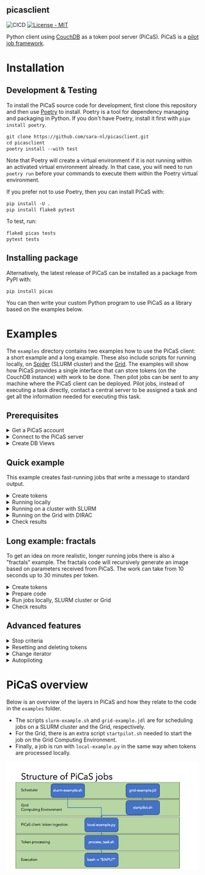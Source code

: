 picasclient
-----------

![CICD](https://github.com/sara-nl/picasclient/actions/workflows/python-app.yml/badge.svg) [![License - MIT](https://img.shields.io/github/license/sara-nl/picasclient)](https://github.com/sara-nl/picasclient/blob/main/LICENSE)

Python client using [CouchDB](https://docs.couchdb.org/en/stable/index.html) as a token pool server (PiCaS). PiCaS is a [pilot job framework](https://doc.spider.surfsara.nl/en/latest/Pages/pilotjob_picas.html).


# Installation


## Development & Testing

To install the PiCaS source code for development, first clone this repository and then use [Poetry](https://python-poetry.org/docs/) to install. Poetry is a tool for dependency managing and packaging in Python. If you don't have Poetry, install it first with `pipx install poetry`.
```
git clone https://github.com/sara-nl/picasclient.git
cd picasclient
poetry install --with test
```
Note that Poetry will create a virtual environment if it is not running within an activated virtual environment already. In that case, you will need to run `poetry run` before your commands to execute them within the Poetry virtual environment.

If you prefer not to use Poetry, then you can install PiCaS with:
```
pip install -U .
pip install flake8 pytest
```

To test, run:
```
flake8 picas tests
pytest tests
```


## Installing package

Alternatively, the latest release of PiCaS can be installed as a package from PyPI with:
```
pip install picas
```
You can then write your custom Python program to use PiCaS as a library based on the examples below. 


# Examples

The `examples` directory contains two examples how to use the PiCaS client: a short example and a long example. These also include scripts for running locally, on [Spider](https://doc.spider.surfsara.nl/en/latest/Pages/about.html) (SLURM cluster) and the [Grid](https://doc.grid.surfsara.nl/en/latest/). The examples will show how PiCaS provides a single interface that can store tokens (on the CouchDB instance) with work to be done. Then pilot jobs can be sent to any machine where the PiCaS client can be deployed. Pilot jobs, instead of executing a task directly, contact a central server to be assigned a task and get all the information needed for executing this task.

## Prerequisites

<details closed>
<summary>Get a PiCaS account</summary>
<br>

To run the examples, you need a PiCaS account and access to a database (DB) on the PiCaS CouchDB instance. If you are following a workshop organized by SURF, this has already been arranged for you. If you have a Grid or Spider project at SURF, you can request access through the <a href="https://servicedesk.surf.nl">Service Desk</a>.
</details>


<details closed>
<summary>Connect to the PiCaS server</summary>
<br>

To connect to the PiCaS server, fill `examples/picasconfig.py` with the information needed to log in to your PiCaS account and the database you want to use for storing the work tokens. Specifically, the information needed are:
  
```
PICAS_HOST_URL="https://picas.surfsara.nl:6984"
PICAS_DATABASE=""
PICAS_USERNAME=""
PICAS_PASSWORD=""
```
Note that `PICAS_HOST_URL` can be different if your project has its own CouchDB instance.
</details>


<details closed>
<summary>Create DB Views</summary>
<br>

When you you use the DB for the first time, you need to define "view" logic and create views. <a href="https://docs.couchdb.org/en/stable/ddocs/views/index.html">CouchDB views</a> are the primary tool used for querying and reporting on CouchDB documents. For example, you can create views to filter on new, running, finished, and failed job tokens. Some pre-defined views can be created with:

```
cd examples
python createViews.py
```
This will create the following views:
 * `Monitor/todo`: tasks that still need to be done
 * `Monitor/locked`: tasks that are currently running
 * `Monitor/error`: tasks that encountered errors 
 * `Monitor/done`: tasks that are finished 
 * `Monitor/overview_total`: all tasks and their states
   
After a few moments, you should be able to find the generated views in the <a href="https://picas.surfsara.nl:6984/_utils/#login">CouchDB web interface</a>. Select your database and you will see the views on the left under `Monitor/Views`:

![picas views](docs/picas-views.png)
</details>


## Quick example

This example creates fast-running jobs that write a message to standard output.
<details closed>
<summary>Create tokens</summary>
<br>

The file `quickExample.txt` contains three lines with commands to be executed. You can generate three job tokens in the PiCaS DB by running: 

```
python pushTokens.py quickExample.txt
```

Check the DB; you should see the tokens in the view `Monitor/todo`. 
</details>


<details closed>
<summary>Running locally</summary>
<br>

To run the example locally (e.g. on your laptop):

```
python local-example.py
```

If all goes well, you should see output like:

```
-----------------------
Working on token: token_0
_id token_0
_rev 4-8b04da64c0a536bb88a3cdebe12e0a87
type token
lock 1692692693
done 0
hostname xxxxxxxxxxxx
scrub_count 0
input echo "this is token A"
exit_code 0
-----------------------
```

The token in the database will have attachments with the standard and error output of the terminal. There you will find the outputfile `logs_token_0.out`, containing the output of the input command:

```
Tue 31 Dec 2024 00:00:00 CET
xxxxxxxxxxxx
echo 'this is token A'
token_0
output_token_0
this is token A
Tue 31 Dec 2024 00:00:00  CET
```

Once the script is running, it will start polling the PiCaS server for work. A pilot job will not die after it has completed a task, but immediately ask for another one. It will keep asking for new jobs, until all work is done, or the maximum time is up. 

Tokens have a status, which will go from "todo" to "done" once the work has been completed (or "error" if the work fails). To do more work, you will have to add new tokens that in the "todo" state yet, otherwise the example script will just stop after finding no more work to do. If you are interested, you can look into the scripts `examples/local-example.py` and `examples/process_task.sh` to check what the actual work is.
</details>


<details closed>
<summary>Running on a cluster with SLURM</summary>
<br>

You can run this example on a login node of a SLURM cluster, e.g. Spider at SURF. To start the SLURM job which runs the PiCaS client, submit the `slurm-example.sh` script with:

```
sbatch slurm-example.sh
```

Now the work will be performed in parallel by a SLURM job array, and each job will start polling the CouchDB instance for work. Once the work is complete, the SLURM job will finish. You can set the number of array jobs in the script with `--array`. For more information on SLURM job scheduler, see the [SLURM documentation](https://slurm.schedmd.com/).
</details>


<details closed>
<summary>Running on the Grid with DIRAC</summary>
<br>

In order to run this example on the Grid, you need the three [Grid Prerequisites](https://doc.grid.surfsara.nl/en/latest/Pages/Basics/prerequisites.html#prerequisites): User Interface (UI) machine, Grid certificate, VO membership.

On the Grid, you can install software you need either on [Softdrive](https://doc.grid.surfsara.nl/en/stable/Pages/Advanced/grid_software.html#softdrive), download it during job execution, or provide it through the "input sandbox". In this example, we supply the entire environment through the sandbox. The binaries and python code need to be in this sandbox. First we need to create a tar of the PiCaS code, so that it can be sent to the Grid. On you Grid UI, run:

```
tar cfv grid-sandbox/picas.tar ../picas/
```

Secondly, the CouchDB python API needs to be available too, so download and extract it:

```
wget https://files.pythonhosted.org/packages/7c/c8/f94a107eca0c178e5d74c705dad1a5205c0f580840bd1b155cd8a258cb7c/CouchDB-1.2.tar.gz -P grid-sandbox
```

Now you can start the example from the Grid UI with:

```
dirac-wms-job-submit grid-example.jdl
```
In this case [DIRAC](https://dirac.readthedocs.io/en/latest/index.html) is used for job submission. The status and output can be retrieved with DIRAC commands, while in the token you see the token status and the token attachments contain the log files. Once all tokens have been processed (check the DB views) the Grid job will finish. For more Grid-specific information, see the [Grid documentation](https://doc.grid.surfsara.nl/en/latest/index.html).
</details>


<details closed>
<summary>Check results</summary>
<br>

While your pilot jobs process tasks, you can keep track of their progress through the CouchDB web interface and the views we created earlier. 

When all pilot jobs are finished, ideally, you want all tasks to be "done". However, often you will find that not all jobs finished successfully and some are still in a "locked" or "error" state. If this happens, you should investigate what went wrong with these jobs by checking the attached logfiles. Incidentally, this might be due to errors with the middleware, network or storage. In other cases, there could be errors with your task: maybe you've sent the wrong parameters or forgot to download all necessary input files. Reviewing these failed tasks gives you the possibility to correct them and improve your submission scripts. 

You can re-run failed tasks, either by resetting failed/locked tokens or deleting them and creating new tokens, see [Advanced features](#advanced-features). After that, you can submit new pilot jobs.


</details>


## Long example: fractals

To get an idea on more realistic, longer running jobs there is also a "fractals" example. The fractals code will recursively generate an image based on parameters received from PiCaS. The work can take from 10 seconds up to 30 minutes per token.


<details closed>
<summary>Create tokens</summary>
<br>
To add the fractals job tokens to your DB, run:

```
./createTokens
>>> /tmp/tmp.abc123
```
This will generate an outputfile, in this case called `/tmp/tmp.abc123`. Pass the outputfile to the `pushTokens.py` code:

```
python pushTokens.py /tmp/tmp.abc123
```
Now the tokens are available in the database. 
</details>


<details closed>
<summary>Prepare code</summary>
<br>
Next, the binary for the fractal calculation needs to be built:
  
```
cc src/fractals.c -o bin/fractals -lm
```

And finally, the `process_task.sh` code needs to call a different command. Replace:

```
bash -c "$INPUT"
```
with:

```
bin/fractals -o $OUTPUT $INPUT
```
to ensure that the fractals code is called.
</details>


<details closed>
<summary>Run jobs locally, SLURM cluster or Grid</summary>
<br>

Now, you can run your jobs whichever way you want (locally, SLURM cluster or the Grid), using the general instructions as described above for the quick example!
</details>


<details closed>
<summary>Check results</summary>
<br>

The fractals code will generate an outputfile named `output_token_X`. If the jobs are run locally or on Spider, you can find the outputfile in your work directory. For jobs that are processed on the Grid, you can transfer the outputfile to a remote storage location at the end of your job script `process_task.sh`. To check the results, convert the output file to PNG format and display the picture: 
  
```
convert output_token_X output_token_X.png
display output_token_X.png
```
</details>


## Advanced features


</details>

<details closed>
<summary>Stop criteria</summary>
<br>

In the main program of `local-example.py`, the work is executed by this line:

```
actor.run(max_token_time=1800, max_total_time=3600, max_tasks=10, max_scrub=2)
```
The arguments in this function allow the user to speficy criteria to stop processing:
* `max_token_time`: maximum time (seconds) to run a single token before stopping and going to next token
* `max_total_time`: maximum time (seconds) to run picas before stopping
* `max_tasks`: number of tasks that are performed before stopping
* `max_scrub`: number of times a token can be reset ("scrubbed") after failing
So in our example: if a token is not finished in 30 minutes, the token is "scrubbed" (i.e. reset to "todo"), and the next token will be fetched. If a token is scrubbed more than 2 times, it will be set to "error". Nore more tokens will be processed after one hour or after 10 tokens have finished, whatever happens earlier.

Users can even define a custom `stop_function` (with `**kwargs`) and pass that to `actors.run()`. See for details, `picas/actors.py`.

</details>


<details closed>
<summary>Resetting and deleting tokens</summary>
<br>

To reset tokens in a certain view back to "todo", you can use the script `resetTokens.py`. For example, to reset all locked tokens:

```
python resetTokens.py Monitor/locked
```
This will also increase the "scrub_count" of the tokens. Optionally, one can provide a locktime argument. For example, to reset tokens that have been locked more than 24 hours, run:

```
python resetTokens.py Monitor/locked 24
```

If you want to delete all the tokens in a certain view, use the script `deteleTokens.py`. For example, to delete all the tokens in "error" view, run:

```
python deleteTokens.py Monitor/error
```
</details>

<details closed>
<summary>Change iterator</summary>
<br>

Normally, if there are no more tokens in the DB to be processed, the pilot job will stop. However, you can tell the pilot job to continue polling the PiCaS server for work untill `max_total_time` has been reached. This is done by uncommenting this line in `local-example.py`, in the function `ExampleActor.__init()`:
```
self.iterator = EndlessViewIterator(self.iterator)    
```

</details>

<details closed>
<summary>Autopiloting</summary>

### Automatically start your client

This example shows how to automatically start a picas client (or pilot) to process tokens from the database.
While this example explicitly shows the case of two types of tokens, that is single-core and multi-core work, you can adjust the code to:
 - Run for a single view, such as your default tokens.
 - Add more than the 2 views, to process as many types of tokens as you want (where type could also be GPU, high-memory, or other properties of a job).
 - Add properties to the tokens in your "pushTokens" code, such as 
    - "gpu: 1" and start a GPU-based job
    - "time: 72:00:00" and then start a job with a 3-day walltime
    - "cores: 8" and start a high-memory job

This can be achieved by adjusting:
 1. The view code to create all the necessary views
 2. The scanner code to scan these views and submit the necessary jobs
 3. The job scripts (.sh) that end up in slurm / your scheduler
 4. The pilot jobs that scan the views containing the work
 5. Finally, The tokens need to be available in your database

### Running the autopilot

In this example, two types of tokens are to be executed: single-core tokens and multi-core (4 cores) tokens. It is written for a slurm cluster, so the user may have to adjust the code if they want to run it elsewhere. Like the examples in the example folder, a running CouchDB instance is needed.

To run this example, first the design documents for specific resources have to be created. This is explained next, and then the execution of the autopiloting code is shown. 

#### Creating custom made design documents

To select tokens based on some property in the body of the token, we want to create design documents with views that can do so.
This is already present in the `createViews.py` script. Open the script and _uncomment_ the two extra views at the bottom. Then execute:

```
python createViews.py
```

This will create two extra design documents with the same views (todo, error, done, etc.) but with the extra logic added to check for the property `doc.cores`. The documents are called `SingleCore` and `MultiCore`: one for tokens that will use 1 CPU core, and one for tokens that need 4 CPU cores (the number 4 is arbitrary).
The property in the token can be any property you want, in this case we couple it to the number of cores given to the job in slurm. The value should be set to what the job requires and then will be used at execution time.

In the database, these design docs and their views are present and can be used. To push some tokens with the `cores` propery to the database, run:

```
python pushAutoPilotExampleTokens.py
```

If you inspect the `pushAutoPilotExampleTokens.py` script, you will see that the `cores` property is added, and set to either 1 or 4 for this example.
Now we want to select the tokens that have a specific number of cores, and start a picas pilot with these cores, to execute the token body.

#### Running picas with different design documents and views.

To start scanning the different design documents, for example, to execute the work with different numbers of cores, run:

```
python core_scanner.py
```

which will default to view `SingleCore` that was created above and filters on a core count of 1. This is equivalent to running explicitly:

```
python core_scanner.py --cores 1 --design_doc SingleCore
```

To run this with multiple cores and a different design document do:

```
python core_scanner.py --cores 4 --design_doc MultiCore
```

And now your process will start the picas clients needed to evaluate your tokens. The process will check for either single-core tokens and multi-core tokens and start the jobs on the cluster: either for a job with 1 core, or a job with 4 cores, to process the different kinds of work that require differing resources. The number of cores is passed through `core_scanner.py` to sbatch.

This example can be adjusted to use any user defined design document and type of job on a cluster you need. Using different number of cores, GPUs, or other resources can now be done with specified jobs tailor made for each resource.

### Running autopilot on a schedule

To run the scanner on a schedule, one can start it using (in slurm) scrontab, as described in https://doc.spider.surfsara.nl/en/latest/Pages/workflows.html#recurring-jobs and https://slurm.schedmd.com/scrontab.html or other automation tools.

</details>

# PiCaS overview

Below is an overview of the layers in PiCaS and how they relate to the code in the `examples` folder. 
* The scripts `slurm-example.sh` and `grid-example.jdl` are for scheduling jobs on a SLURM cluster and the Grid, respectively. 
* For the Grid, there is an extra script `startpilot.sh` needed to start the job on the Grid Computing Environment.
* Finally, a job is run with `local-example.py` in the same way when tokens are processed locally.

![picas layers](./docs/picas-layers.png)
